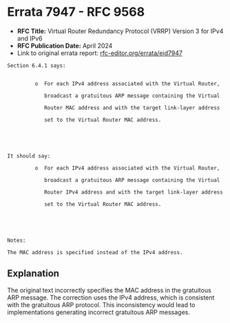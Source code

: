 # Errata 7947 - RFC 9568

- **RFC Title:** Virtual Router Redundancy Protocol (VRRP) Version 3 for IPv4 and IPv6
- **RFC Publication Date:** April 2024
- Link to original errata report: [rfc-editor.org/errata/eid7947](https://www.rfc-editor.org/errata/eid7947)

```
Section 6.4.1 says:


         o  For each IPv4 address associated with the Virtual Router,
            broadcast a gratuitous ARP message containing the Virtual
            Router MAC address and with the target link-layer address
            set to the Virtual Router MAC address.



It should say:

         o  For each IPv4 address associated with the Virtual Router,
            broadcast a gratuitous ARP message containing the Virtual
            Router IPv4 address and with the target link-layer address
            set to the Virtual Router MAC address.



Notes:

The MAC address is specified instead of the IPv4 address.
```

## Explanation

The original text incorrectly specifies the MAC address in the gratuitous ARP message. The correction uses the IPv4 address, which is consistent with the gratuitous ARP protocol. This inconsistency would lead to implementations generating incorrect gratuitous ARP messages.
